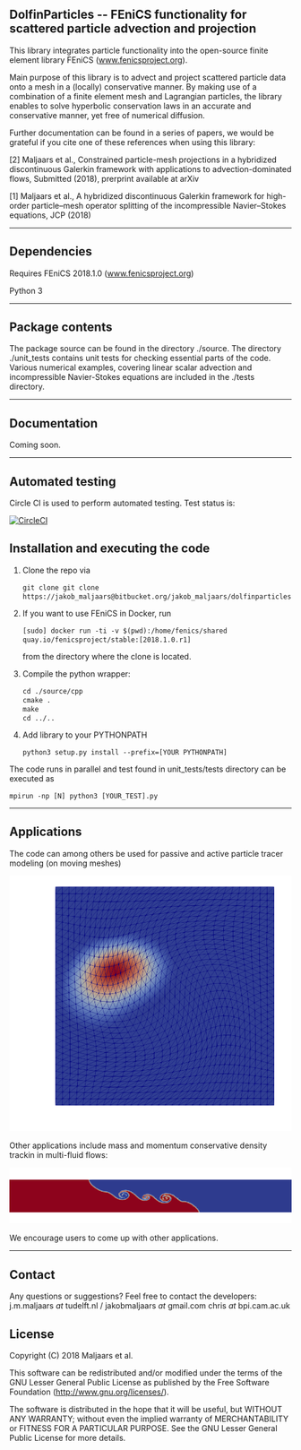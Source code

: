 ## DolfinParticles -- FEniCS functionality for scattered particle advection and projection

This library integrates particle functionality into the open-source finite element library
FEniCS (www.fenicsproject.org).

Main purpose of this library is to advect and project scattered particle data onto a mesh in
a (locally) conservative manner. By making use of a combination of a finite element mesh and
Lagrangian particles, the library enables to solve hyperbolic conservation laws in an accurate
and conservative manner, yet free of numerical diffusion.

Further documentation can be found in a series of papers, we would be grateful if you
cite one of these references when using this library:

[2] Maljaars et al., Constrained particle-mesh projections in a hybridized discontinuous Galerkin
framework with applications to advection-dominated flows, Submitted (2018), prerprint available at arXiv

[1] Maljaars et al., A hybridized discontinuous Galerkin framework for high-order particle–mesh
operator splitting of the incompressible Navier–Stokes equations, JCP (2018)

---

## Dependencies
Requires FEniCS 2018.1.0
(www.fenicsproject.org)

Python 3

---

## Package contents
The package source can be found in the directory ./source.
The directory ./unit_tests contains unit tests for checking essential parts of the code.
Various numerical examples, covering linear scalar advection and incompressible Navier-Stokes
equations are included in the ./tests directory.

---

## Documentation
Coming soon.

---

## Automated testing
Circle CI is used to perform automated
testing. Test status is:

[![CircleCI](https://circleci.com/bb/jakob_maljaars/dolfinparticles/tree/master.svg?style=svg)](https://circleci.com/bb/jakob_maljaars/dolfinparticles/tree/master)


## Installation and executing the code
1. Clone the repo via

    ```
    git clone git clone https://jakob_maljaars@bitbucket.org/jakob_maljaars/dolfinparticles.git
    ```

2. If you want to use FEniCS in Docker, run

    ```
    [sudo] docker run -ti -v $(pwd):/home/fenics/shared quay.io/fenicsproject/stable:[2018.1.0.r1]
    ```

    from the directory where the clone is located.

3. Compile the python wrapper:

    ```
    cd ./source/cpp
    cmake .
    make
    cd ../..
    ```

4. Add library to your PYTHONPATH

    ```
    python3 setup.py install --prefix=[YOUR PYTHONPATH]
    ```

The code runs in parallel and test found in unit_tests/tests directory can be executed as

```
mpirun -np [N] python3 [YOUR_TEST].py
```

---

## Applications
The code can among others be used for passive and active particle tracer modeling (on moving meshes)

![Alt text](/figs/moving_mesh.png)

Other applications include mass and momentum conservative density trackin in multi-fluid flows:

![Alt text](/figs/lock_exchange.png)

We encourage users to come up with other applications.

---

## Contact
Any questions or suggestions? Feel free to contact the developers:
j.m.maljaars _at_ tudelft.nl / jakobmaljaars _at_ gmail.com
chris _at_ bpi.cam.ac.uk

## License
Copyright (C) 2018 Maljaars et al.

This software can be redistributed and/or modified under the terms of the GNU Lesser General Public License as published by the Free Software Foundation (<http://www.gnu.org/licenses/>).

The software is distributed in the hope that it will be useful, but WITHOUT ANY WARRANTY; without even the implied warranty of MERCHANTABILITY or FITNESS FOR A PARTICULAR PURPOSE. See the GNU Lesser General Public License for more details.